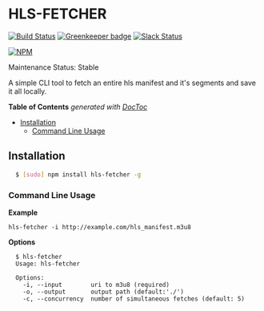 
# HLS-FETCHER

[![Build Status](https://travis-ci.org/videojs/hls-fetcher.svg?branch=master)](https://travis-ci.org/videojs/hls-fetcher)
[![Greenkeeper badge](https://badges.greenkeeper.io/videojs/hls-fetcher.svg)](https://greenkeeper.io/)
[![Slack Status](http://slack.videojs.com/badge.svg)](http://slack.videojs.com)

[![NPM](https://nodei.co/npm/hls-fetcher.png?downloads=true&downloadRank=true)](https://nodei.co/npm/hls-fetcher/)

Maintenance Status: Stable

A simple CLI tool to fetch an entire hls manifest and it's segments and save it all locally.

<!-- START doctoc generated TOC please keep comment here to allow auto update -->
<!-- DON'T EDIT THIS SECTION, INSTEAD RE-RUN doctoc TO UPDATE -->
**Table of Contents**  *generated with [DocToc](https://github.com/thlorenz/doctoc)*

- [Installation](#installation)
  - [Command Line Usage](#command-line-usage)

<!-- END doctoc generated TOC please keep comment here to allow auto update -->

## Installation

``` bash
  $ [sudo] npm install hls-fetcher -g
```

### Command Line Usage

**Example**
```
hls-fetcher -i http://example.com/hls_manifest.m3u8
```

**Options**
```
  $ hls-fetcher
  Usage: hls-fetcher

  Options:
    -i, --input        uri to m3u8 (required)
    -o, --output       output path (default:'./')
    -c, --concurrency  number of simultaneous fetches (default: 5)
```
